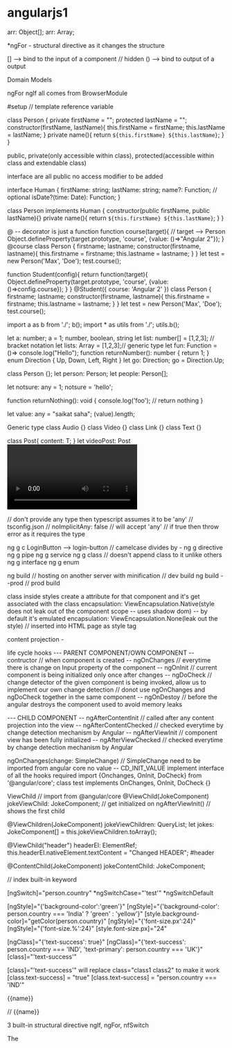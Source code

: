 # angularjs1

arr: Object[];
arr: Array<Object>;

*ngFor - structural directive as it changes the structure

[] --> bind to the input of a component // hidden
() --> bind to output of a output

Domain Models

ngFor ngIf all comes from BrowserModule

#setup // template reference variable

class Person {
    private firstName = "";
    protected lastName = "";
    constructor(firstName, lastName){
        this.firstName = firstName;
        this.lastName = lastName;
    }
    private name(){
        return `${this.firstName} ${this.lastName}`;
    }
}

public, private(only accessible within class), protected(accessible within class and extendable class)

interface are all public no access modifier to be added

interface Human {
    firstName: string;
    lastName: string;
    name?: Function; // optional
    isDate?(time: Date): Function;
}

class Person implements Human {
    constructor(public firstName, public lastName){}
    private name(){
        return `${this.firstName} ${this.lastName}`;
    }
}

@ -- decorator is just a function
function course(target){ // target --> Person
    Object.defineProperty(target.prototype, 'course', {value: ()=>"Angular 2"});
}
@course
class Person {
    firstname;
    lastname;
    constructor(firstname, lastname){
        this.firstname = firstname;
        this.lastname = lastname;
    }
}
let test = new Person('Max', 'Doe');
test.course();


function Student(config){
    return function(target){
                Object.defineProperty(target.prototype, 'course', {value: ()=>config.course});
            }
}
@Student({
    course: 'Angular 2'
})
class Person {
    firstname;
    lastname;
    constructor(firstname, lastname){
        this.firstname = firstname;
        this.lastname = lastname;
    }
}
let test = new Person('Max', 'Doe');
test.course();

import a as b from './';
b();
import * as utils from './';
utils.b();

let a: number;
a = 1;
number, boolean, string
let list: number[] = [1,2,3]; // bracket notation
let lists: Array<number> = [1,2,3];// generic type
let fun: Function = ()=> console.log("Hello");
function returnNumber(): number {
    return 1;
}
enum Direction {
    Up,
    Down,
    Left,
    Right
}
let go: Direction;
go = Direction.Up;

class Person {};
let person: Person;
let people: Person[];

let notsure: any = 1;
notsure = 'hello';

function returnNothing(): void {
    console.log('foo'); // return nothing
}

let value: any = "saikat saha";
(<string>value).length;

Generic type
class Audio {}
class Video {}
class Link {}
class Text {}

class Post<T>{
    content: T;
}
let videoPost: Post<Video>;

// don't provide any type then typescript assumes it to be 'any'
// tsconfig.json // noImplicitAny: false // will accept 'any' // if true then throw error as it requires the type

ng g c LoginButton --> login-button // camelcase divides by -
ng g directive <name>
ng g pipe <name>
ng g service <pipe>
ng g class <name> // doesn't append class to it unlike others
ng g interface <name>
ng g enum <name>

ng build // hosting on another server with minification // dev build
ng build --prod // prod build

class inside styles create a attribute for that component and it's get associated with the class
encapsulation: ViewEncapsulation.Native(style does not leak out of the component scope -- uses shadow dom) -- by default it's emulated
encapsulation: ViewEncapsulation.None(leak out the style) // inserted into HTML page as style tag

content projection - <ng-content></ng-content>

life cycle hooks
--- PARENT COMPONENT/OWN COMPONENT
-- contructor // when component is created
-- ngOnChanges // everytime there is change on Input property of the component
-- ngOnInit // current component is being initialized only once after changes
-- ngDoCheck // change detector of the given component is being invoked, allow us to implement our own change detection // donot use ngOnChanges and ngDoCheck together in the same component
-- ngOnDestoy // before the angular destroys the component used to avoid memory leaks

--- CHILD COMPONENT
-- ngAfterContentInit // called after any content projection into the view
-- ngAfterContentChecked // checked everytime by change detection mechanism by Angular
-- ngAfterViewInit // component view has been fully initialized
-- ngAfterViewChecked // checked everytime by change detection mechanism by Angular

ngOnChanges(change: SimpleChange) // SimpleChange need to be imported from angular core
no value -- CD_INIT_VALUE
implement interface of all the hooks required
import {Onchanges, OnInit, DoCheck} from '@angular/core';
class test implements OnChanges, OnInit, DoCheck {}

ViewChild // import from @angular/core
@ViewChild(JokeComponent) jokeViewChild: JokeComponent; // get initialized on ngAfterViewInit() // shows the first child

@ViewChildren(JokeComponent) jokeViewChildren: QueryList<JokeComponent>;
let jokes: JokeComponent[] = this.jokeViewChildren.toArray();

@ViewChild("header") headerEl: ElementRef;
this.headerEl.nativeElement.textContent = "Changed HEADER";
#header

@ContentChild(JokeComponent) jokeContentChild: JokeComponent;

<div *ngFor="let person of people; let i = index"> // index built-in keyword

<div *ngIf="person.age < 30"></div>

[ngSwitch]="person.country"
*ngSwitchCase="'test'"
*ngSwitchDefault

[ngStyle]="{'background-color':'green'}"
[ngStyle]="{'background-color': person.country === 'India' ? 'green' : 'yellow'}"
[style.background-color]="getColor(person.country)"
[ngStyle]="{'font-size.px':24}"
[ngStyle]="{'font-size.%':24}"
[style.font-size.px]="24"

[ngClass]="{'text-success': true}"
[ngClass]="{'text-success': person.country === 'IND', 'text-primary': person.country === 'UK'}"
[class]="'text-success'"

[class]="'text-success'" will replace class="class1 class2"
to make it work [class.text-success] = "true"
[class.text-success] = "person.country === 'IND'"

<p ngNonBindable>{{name}}</p> // {{name}}

3 built-in structural directive ngIf, ngFor, nfSwitch

The <template> tag holds its content hidden from the client. //HTML5
<ng-template [ngIf]="!data.hide">
    <p>{{data.test}}</p>
</ng-template>

<ng-template ngFor
             let-j
             [ngForOf]="jokes">
    <joke [joke]="j"></joke>
</ng-template>

// * tells the directive to treat the element as template, simplier way of writing structural directive with template

Custom Directive
import { Directive } from '@angular/core';
@Directive({
    selector: "[ccCardHover]" // [] -- attribute selector, . -- class seelector, name -- element selector
})
class CardHoverDirective {
    constructor(private el: ElementRef, private renderer: Renderer){ // import { ElementRef } from '@angular/core'; // give direct access to the DOM element to which it is attached
        el.nativeElement.style.backgroundColor = 'gray';
        renderer.setElementStyle(el.nativeElement, 'backgroundColor', 'gray');
    }
}

// ElementRef -- always be running on browser environment, to make it work on different environment, we have to use Renderer

HostListener / HostBinding // used along with directives
@HostListener('mouseover') onMouseOver(){
    let punchlineEl = this.el.nativeElement.querySelector('.card-text');
    this.renderer.setElementStyle(punchlineEl, 'display', 'block');
    this.isHovering = true;
}

@HostBinding('class.card-outline-primary') private isHovering: boolean = false;

Configurable custom directive
[config]="{querySelector: 'p'}
@Input() config: Object = {querySelector: '.card-text'}
let punchlineEl = this.el.nativeElement.querySelector(this.config.querySelector);

[ccCardHover]="{querySelector: 'p'} // directly to the directive
@Input('ccCardHover') config: Object = {querySelector: '.card-text'}

Reactive Programming = Streams(sequence of data overtime) + Operations

RxJS

let obs = Rx.Obsevable; // observable is not a stream, blueprint to describe set of streams connected to operations
let obs = Rx.Obsevable.interval(1000).operator2().operator3();
operator act on observable to return observable, multiple operators can be applied on an observable
let obs = Rx.Obsevable.interval(1000) // does not retutn anything it is just called
obs.subscribe(value=>value);
let obs = Rx.Obsevable.interval(1000).take(3); // take is also an operator which creates a stream, no. of streams is equal to no. of operators // output --> 0 1 2
3 items will be taken from input stream and publish it to output stream
let obs = Rx.Obsevable.interval(1000).take(3).map(v=>Date.now());
we subscribe and get output of something pushed to last stream
by default observables are cold and gets hot whenever they get their first subscriber

//places where observables are in use
EventEmitter, HTTP, Forms(Recative Forms)

by using filter and map of RxJs we have restrict hackers from adding script/html tags
replace(/<(?:.|\n)*?>/gm, ''); // replace tag with empty space

Built-in Pipes
{{1234.56 | currency:'GBP':true}} // GBP1,234.56 // true will show pound symbol and now accepts many things
{{dateVal | date:'shortTime'}} // dateVal is new Date; private dateVal: Date = new Date(); // shortTime -- 3.23 PM // fullDate -- Saturday, October 29, 2016 // d/m/y -- 29/10/2019
{{3.1413645 | number:'3.1-2'}} // 003.14 // 1.4-4 -- 3.1414
{{jsonVal | json}} // {'name': 'MAX'}
{{'Saikat' | lowercase}} // uppercase -- SAIKAT
{{0.123456 | percent}} // 12.346% // percent:'2.1-2' -- 12.35%
{{[1,2,3,4,5,6] | slice:1:3}} // 2,3 // slice:2:-1 -- 3,4,5

Custom Pipe
import {Pipe} from '@angular/core';
@Pipe({
    name: "default"
})
class DefaultPipe {
    transform(value: string, fallback: string, forceHttps: boolean= false){
        let image = "";
        if(value){
            image = value;
        }else{
            image = fallback;
        }
        if(forceHttps){
            if(image.indexOf("https") === -1){
                image = image.replace('http', 'https');
            }
        }
        return image;
    }
}
<img [src]="imageUrl | default: 'http://google.com/abc.jpg' : true">

HTTP Module is a collection of multiple provider class
get?foo=moo&limit=25

OPTIONS request always send by browser for delete, put and post, just to make sure the app is allowed to perform delete, put and post

URLSearchParams--> query parameters

for post 2nd parameter should be a payload not query parameter and 3rd will be query parameter

